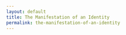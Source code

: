 ```yaml
---
layout: default
title: The Manifestation of an Identity
permalink: the-manifestation-of-an-identity
---
```

<!-- Add an essay or interpretive material below this line,
using HTML or markdown.  Do not modify this file above this line -->
